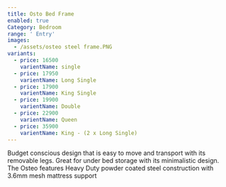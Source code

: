 ```yaml
---
title: Osto Bed Frame
enabled: true
Category: Bedroom
range: ' Entry'
images:
  - /assets/osteo steel frame.PNG
variants:
  - price: 16500
    varientName: single
  - price: 17950
    varientName: Long Single
  - price: 17900
    varientName: King Single
  - price: 19900
    varientName: Double
  - price: 22900
    varientName: Queen
  - price: 35900
    varientName: King - (2 x Long Single)
---
```

Budget conscious design that is easy to move and transport with its removable legs. Great for under bed storage with its minimalistic design. The Osteo features Heavy Duty powder coated steel construction with 3.6mm mesh mattress support
